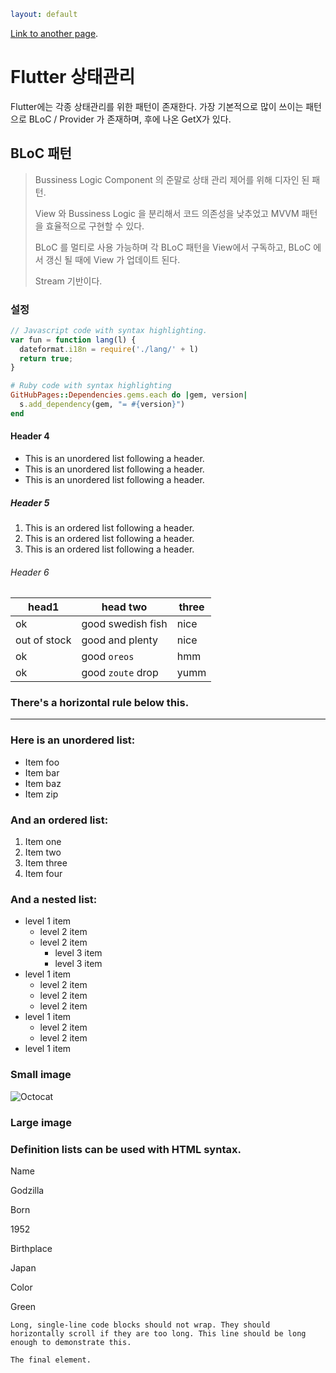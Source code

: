 ```yaml
layout: default
```

[Link to another page](./another-page.html).

# Flutter 상태관리

Flutter에는 각종 상태관리를 위한 패턴이 존재한다. 가장 기본적으로 많이 쓰이는 패턴으로 BLoC / Provider 가 존재하며, 후에 나온 GetX가 있다.

## BLoC 패턴

> Bussiness Logic Component 의 준말로 상태 관리 제어를 위해 디자인 된 패턴.
> 
> View 와 Bussiness Logic 을 분리해서 코드 의존성을 낮추었고 MVVM 패턴을 효율적으로 구현할 수 있다.
> 
> BLoC 를 멀티로 사용 가능하며 각 BLoC 패턴을 View에서 구독하고, BLoC 에서 갱신 될 때에 View 가 업데이트 된다.
> 
> Stream 기반이다.

### 설정

```js
// Javascript code with syntax highlighting.
var fun = function lang(l) {
  dateformat.i18n = require('./lang/' + l)
  return true;
}
```

```ruby
# Ruby code with syntax highlighting
GitHubPages::Dependencies.gems.each do |gem, version|
  s.add_dependency(gem, "= #{version}")
end
```

#### Header 4

- This is an unordered list following a header.
- This is an unordered list following a header.
- This is an unordered list following a header.

##### Header 5

1. This is an ordered list following a header.
2. This is an ordered list following a header.
3. This is an ordered list following a header.

###### Header 6

| head1        | head two          | three |
| ------------ | ----------------- | ----- |
| ok           | good swedish fish | nice  |
| out of stock | good and plenty   | nice  |
| ok           | good `oreos`      | hmm   |
| ok           | good `zoute` drop | yumm  |

### There's a horizontal rule below this.

---

### Here is an unordered list:

- Item foo
- Item bar
- Item baz
- Item zip

### And an ordered list:

1. Item one
2. Item two
3. Item three
4. Item four

### And a nested list:

- level 1 item
  - level 2 item
  - level 2 item
    - level 3 item
    - level 3 item
- level 1 item
  - level 2 item
  - level 2 item
  - level 2 item
- level 1 item
  - level 2 item
  - level 2 item
- level 1 item

### Small image

![Octocat](https://github.githubassets.com/images/icons/emoji/octocat.png)

### Large image

### Definition lists can be used with HTML syntax.

Name

Godzilla

Born

1952

Birthplace

Japan

Color

Green

```
Long, single-line code blocks should not wrap. They should horizontally scroll if they are too long. This line should be long enough to demonstrate this.
```

```
The final element.
```
